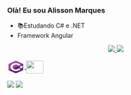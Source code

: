 ### Olà! Eu sou Alisson Marques

- 📚Estudando C# e .NET
- Framework Angular
<div align="center">
  <a href="https://github.com/AlissonMSilva">
  <img height="180em" src="https://github-readme-stats.vercel.app/api?username=AlissonMSilva&show_icons=true&theme=tokyonight&include_all_commits=true&count_private=true"/>
  <img height="180em" src="https://github-readme-stats.vercel.app/api/top-langs/?username=AlissonMSilva&layout=compact&langs_count=7&theme=tokyonight"/>
</div>

 <div style="display: inline_block"><br>
 
  <img align="center"  height="30" width="40" src="https://raw.githubusercontent.com/devicons/devicon/master/icons/csharp/csharp-original.svg">
  <img align="center"  height="30" width="40" src="https://cdn.jsdelivr.net/gh/devicons/devicon/icons/angularjs/angularjs-original.svg">
</div>
  <br>
  <div> 
  <a href = "mailto:alissonmb1445@gmail.com"><img src="https://img.shields.io/badge/-Gmail-%23333?style=for-the-badge&logo=gmail&logoColor=white" target="_blank"></a>
  <a href="https://www.linkedin.com/in/alisson-marques-benedicto-da-silva-799765212" target="_blank"><img src="https://img.shields.io/badge/-LinkedIn-%230077B5?style=for-the-badge&logo=linkedin&logoColor=white" target="_blank"></a> 
  
